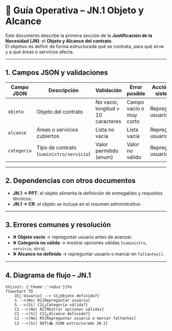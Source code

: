 # 📑 Guía Operativa – JN.1 Objeto y Alcance

Este documento describe la primera sección de la **Justificación de la Necesidad (JN)**: el **Objeto y Alcance del contrato**.  
El objetivo es definir de forma estructurada qué se contrata, para qué sirve y a qué áreas o servicios afecta.

---

## 1. Campos JSON y validaciones

| Campo JSON    | Descripción                               | Validación                         | Error posible          | Acción del sistema   |
|---------------|-------------------------------------------|------------------------------------|------------------------|----------------------|
| `objeto`      | Objeto del contrato                       | No vacío, longitud > 10 caracteres | Campo vacío o muy corto | Repreguntar usuario |
| `alcance`     | Áreas o servicios cubiertos               | Lista no vacía                     | Lista vacía            | Repreguntar usuario |
| `categoria`   | Tipo de contrato (`suministro/servicio`)  | Valor permitido (enum)             | Valor no válido        | Repreguntar usuario |

---

## 2. Dependencias con otros documentos

- **JN.1 → PPT**: el objeto alimenta la definición de entregables y requisitos técnicos.  
- **JN.1 → CR**: el objeto se incluye en el resumen administrativo.  

---

## 3. Errores comunes y resolución

- ❌ **Objeto vacío** → repreguntar usuario antes de avanzar.  
- ❌ **Categoría no válida** → mostrar opciones válidas (`suministro`, `servicio`, `obra`).  
- ❌ **Alcance no definido** → repreguntar usuario o marcar en `faltantes[]`.  

---

## 4. Diagrama de flujo – JN.1

```mermaid
%%{init: {'theme':'redux'}}%%
flowchart TD
    U[👤 Usuario] --> S{¿Objeto definido?}
    S -->|No| R1[Repreguntar usuario]
    S -->|Sí| C1{¿Categoría válida?}
    C1 -->|No| R2[Mostrar opciones válidas]
    C1 -->|Sí| C2{¿Alcance definido?}
    C2 -->|No| R3[Repreguntar usuario o marcar faltantes]
    C2 -->|Sí| OUT[📤 JSON estructurado JN.1]
